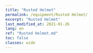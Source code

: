 ```yaml
---
title: "Rusted Helmet"
permalink: /equipment/Rusted Helmet/
excerpt: "Rusted Helmet"
last_modified_at: 2021-01-26
lang: en
ref: "Rusted Helmet.md"
toc: false
classes: wide
---
```


